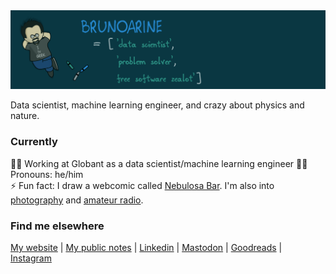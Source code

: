 <img src="img/header.png">

Data scientist, machine learning engineer, and crazy about physics and nature.

### Currently

👨‍💻 Working at Globant as a data scientist/machine learning engineer
🧔🏻 Pronouns: he/him  
⚡ Fun fact: I draw a webcomic called [Nebulosa Bar](https://www.nebulosabar.com.br). I'm also into [photography](https://www.flickr.com/photos/soldeace) and [amateur radio](https://www.qrz.com/db/PU2YOZ).

### Find me elsewhere

[My website](https://brunoarine.com) | [My public notes](https://notes.brunoarine.com) | [Linkedin](https://www.linkedin.com/in/bruno-arine) | [Mastodon](https://hachyderm.io/@brunoarine) | [Goodreads](https://www.goodreads.com/brunoarine) | [Instagram](https://instagram.com/brunoarine)
